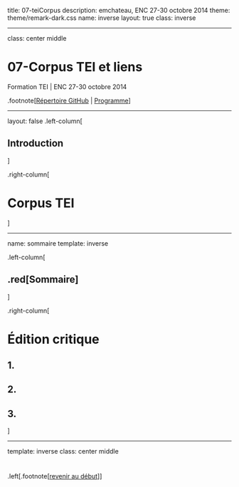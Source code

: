 title: 07-teiCorpus
description: emchateau, ENC 27-30 octobre 2014
theme: theme/remark-dark.css
name: inverse
layout: true
class: inverse

---

class: center middle

# 07-Corpus TEI et liens
Formation TEI | ENC 27-30 octobre 2014

.footnote[[Répertoire GitHub](https://github.com/emchateau/formEnc2014-10) | [Programme](00-programme.html)]

---

layout: false
.left-column[
  ## Introduction
]

.right-column[
# Corpus TEI

]

---

name: sommaire
template: inverse

.left-column[
##  .red[Sommaire]
]

.right-column[
# Édition critique

## 1.

## 2.

## 3.
]

---

template: inverse
class: center middle

#

.left[.footnote[[revenir au début](#index)]]
